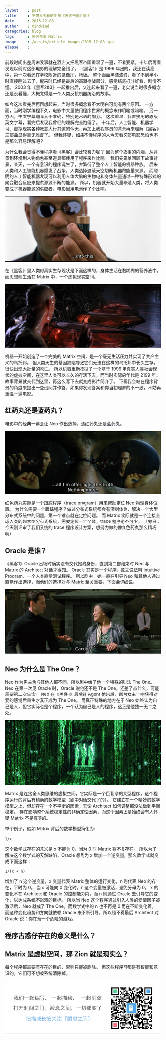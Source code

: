 ```yaml
---
layout    : post
title     : 不懂程序看的明白《黑客帝国》吗？
date      : 2015-12-08
author    : mindwind
categories: blog
tags      : 黑客帝国 Matrix
image     : /assets/article_images/2015-12-08.jpg
elapse    :
---
```



前段时间出差周末没事就在酒店又把黑客帝国重温了一遍，不看要紧，十年后再看发现以前对这部电影的理解完全错了。
《黑客1》是 1999 年出的，我还在读高中，第一次看还在学校附近的录像厅，枪版。
整个画面黑漆漆的，看了不到半小时直接睡过去了，醒来时已经是最后的高潮枪战部分，感觉结尾打斗好看，剧情不懂。
2003 年《黑客2&3》一起推出后，又连起来看了一遍，老实说当时很多概念还是没看懂，大概觉得是一个人类反抗机器统治的故事。

如今这次看完后再回想起来，当时很多概念看不太明白可能有两个原因。
一方面，当时刚学编程不久，电影中大量使用程序世界的概念来作明喻或暗喻。
另一方面，中文字幕翻译太不准确，特别是术语的部分。
这次重温，我直接用的原版英文字幕，看完后发现我曾经的理解完全跑偏了。
十年后，人工智能、机器学习、虚拟现实各种概念大行其道的今天，再加上我程序员的背景再来理解《黑客》三部曲显得毫无难度了。
但我怀疑，如果不懂程序的人今天看这部电影恐怕也不是那么容易理解吧？

为什么我会觉得不懂程序看《黑客》会比较费力呢？
因为整个故事的内涵，从背景到环境到人物角色甚至道具都使用了程序来作比喻。
我们先简单回顾下故事背景，某天，一个有意识的程序诞生了，并繁衍了整个人工智能的机器种族。
后来人类和人工智能机器爆发了战争，人类选择遮蔽天空切断机器的能量来源。
而聪明的人工智能机器发现可以利用人体大脑的生物电和身体热量通过一种特殊形式的聚变融合反应来提供源源不断的能源。
所以，机器就开始大量养殖人类，将人类变成了机器能源的供应者，电影里用电池作了个比喻。

![](/assets/article_images/2015-12-08-1.png)

在《黑客》里人类的真实生存现状是下面这样的，身体生活在黏糊糊的营养液中，而思想则生活在 Matrix 中，一个虚拟现实空间。

![](/assets/article_images/2015-12-08-2.png)

机器一开始创造了一个完美的 Matrix 空间，是一个毫无生活压力并实现了共产主义的乌托邦。
但人类天生的基因缺陷导致它们无法在这样的乌托邦中长久生存，很快出现大批量的死亡。
所以机器重新模拟了一个基于 1999 年真实人类社会现状的虚拟空间，在这里人类可以长久的存活下去，而当时实际的年代是 2199 年。
故事背景就交代到这里，再这么写下去就变成影片简介了。
下面我会站在程序背景的角度来提出一些设问并作答，如果你发现答案和你当初理解的不一致，不妨再重温一遍电影。


## 红药丸还是蓝药丸？
电影中的经典一幕是让 Neo 作出选择，选红药丸还是蓝药丸。

![](/assets/article_images/2015-12-08-3.png)

红色药丸实际是一个跟踪程序（trace program）用来帮助定位 Neo 物理身体位置。
为什么需要一个跟踪程序？做过分布式系统都会有深刻体会，解决一个大型分布式系统中的问题，第一个难点就在定位问题。
而 Matrix 实际就是一个连接全球人类的超大型分布式系统，需要定位一个个体，trace 程序必不可少。
（旁白：今天刚评审了我们系统的 trace 程序设计方案，想努力做的像红色药丸那么精巧啊）


## Oracle 是谁？
《黑客1》Oracle 出场时确实没有交代她的身份，直到第二部结束时 Neo 与 Matrix 的 Architect 对话才得知。
Oracle 其实是一个程序，原文说法叫 Intuitive Program，一个人类直觉测试程序。
所以剧中，她一直在引导 Neo 和其他人通过直觉作出选择，而他们的选择对与 Matrix 至关重要，下面会详细说。

![](/assets/article_images/2015-12-08-4.png)


## Neo 为什么是 The One？
Neo 作为男主角与其他人都不同，所以剧中给了他一个特殊的叫法 The One。
Neo 在第一次见 Oracle 时，Oracle 说他还不是 The One，还差了点什么，可能需要第二次生命。
Neo 在《黑客1》最后背 Agent 枪杀后，因为女主一吻获得对爱的感觉后重生才真正成为 The One。
而真正特殊的地方在于 Neo 始终认为自己是人，但它实际也是个程序，一个认为自己是人的程序，这正是他独一无二之处。

![](/assets/article_images/2015-12-08-5.png)

Matrix 是连接全人类思维的虚拟空间，它实际是一个巨复杂的大型程序，这个程序运行的背后有精确的数学模型（剧中对话交代了的）。
它建立在一个精妙的数学模型之上，但却存在一个不平衡的因素，无论 Architect 如何调整都没法做到平衡稳定。
存在影响整个系统稳定性的非确定性因素，而这个因素正是始终会有人怀疑 Matrix 不是真实的。

举个例子，假如 Matrix 背后的数学模型简化为:

  `1/x`

这个数学式存在的意义是 x 不能为 0，当为 0 时 Matrix 将不复存在。
所以为了解决这个数学式的天然缺陷，Oracle 想到为 x 增加一个逆变量，那么数学式就变成下面这样：

  `1/(x + n)`

增加了 n 这个逆变量，x 变量代表 Matrix 整体的运行变化，n 则代表 Neo 的存在，平时为 0。
当 x 可能向 0 变化时，n 这个变量被激活，避免分母为 0。
x 的变化不在 Architect 和 Oracle 的控制能力内，而 n 则通过 Oracle 去引导它的变化，以达成系统不崩溃的目标。
所以当 Neo 这个程序通过引入人类的爱情因子被激活后，Neo 就成了 The One，而数学式中的 n 也不再是 0 而在不断变化着。
而这种变化趋势和方向就依赖 Oracle 来不断引导，所以怪不得最后 Architect 对 Oracle 说：你在玩一个危险的游戏。


## 程序古惑仔存在的意义是什么？


## Matrix 是虚拟空间，那 Zion 就是现实么？




每个程序都需要有存在的目的，否则只能被删除。
但这些程序可都是有智能和意识的，它们可不想被系统清除掉。


![](/assets/images/qrcode_tail.jpg)

